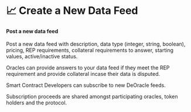 # 📈 Create a New Data Feed

#### Post a new data feed

Post a new data feed with description, data type (integer, string, boolean), pricing, REP requirements, collateral requirements to answer, starting values, active/inactive status.

Oracles can provide answers to your data feed if they meet the REP requirement and provide collateral incase their data is disputed.

Smart Contract Developers can subscribe to new DeOracle feeds.

Subscription proceeds are shared amongst participating oracles, token holders and the protocol.

